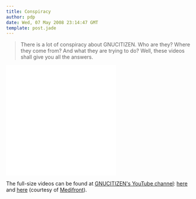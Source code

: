 ```yaml
---
title: Conspiracy
author: pdp
date: Wed, 07 May 2008 23:14:47 GMT
template: post.jade
---
```


> There is a lot of conspiracy about GNUCITIZEN. Who are they? Where they come from? And what they are trying to do? Well, these videos shall give you all the answers.

<iframe class="video" src="//www.youtube.com/embed/VycSMDtGyz4" frameborder="0" allowfullscreen></iframe>
<iframe class="video" src="//www.youtube.com/embed/Wi7cYvJL5qo" frameborder="0" allowfullscreen></iframe>

The full-size videos can be found at [GNUCITIZEN's YouTube channel](http://youtube.com/gnucitizen): [here](//www.youtube.com/watch?v=VycSMDtGyz4) and [here](//www.youtube.com/watch?v=Wi7cYvJL5qo) (courtesy of [Medifront](http://www.mediafront.no/)).
